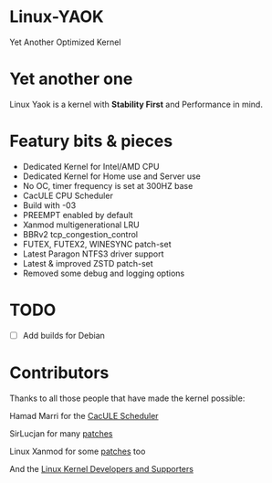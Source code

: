 # Linux-YAOK
Yet Another Optimized Kernel

# Yet another one
Linux Yaok is a kernel with **Stability First** and Performance in mind.

# Featury bits & pieces
- Dedicated Kernel for Intel/AMD CPU
- Dedicated Kernel for Home use and Server use
- No OC, timer frequency is set at 300HZ base
- CacULE CPU Scheduler
- Build with -03
- PREEMPT enabled by default
- Xanmod multigenerational LRU
- BBRv2 tcp_congestion_control
- FUTEX, FUTEX2, WINESYNC patch-set
- Latest Paragon NTFS3 driver support
- Latest & improved ZSTD patch-set
- Removed some debug and logging options

# TODO

- [ ] Add builds for Debian


# Contributors

Thanks to all those people that have made the kernel possible:

Hamad Marri for the [CacULE Scheduler](https://github.com/hamadmarri/cacule-cpu-scheduler)

SirLucjan for many [patches](https://github.com/sirlucjan/kernel-patches)

Linux Xanmod for some [patches](https://github.com/xanmod/linux-patches) too

And the [Linux Kernel Developers and Supporters](https://www.kernel.org/)
